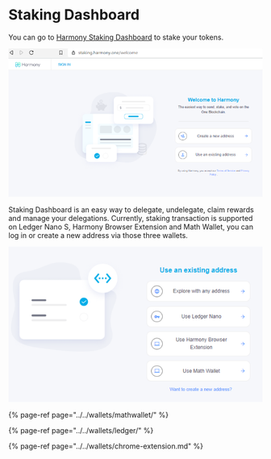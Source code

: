 # Staking Dashboard

You can go to [Harmony Staking Dashboard](https://staking.harmony.one/welcome) to stake your tokens. 

![](../../.gitbook/assets/image%20%28127%29.png)

Staking Dashboard is an easy way to delegate, undelegate, claim rewards and manage your delegations. Currently, staking transaction is supported on Ledger Nano S, Harmony Browser Extension and Math Wallet, you can log in or create a new address via those three wallets.

![](../../.gitbook/assets/image%20%2869%29.png)

{% page-ref page="../../wallets/mathwallet/" %}

{% page-ref page="../../wallets/ledger/" %}

{% page-ref page="../../wallets/chrome-extension.md" %}



